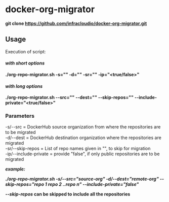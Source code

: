 # docker-org-migrator

**git clone https://github.com/infracloudio/docker-org-migrator.git**

## Usage
Execution of script:

#### *with short options*

**./org-repo-migrator.sh -s="<source-org>" -d="<destination-org>" -sr="<repo names to skip>" -ip="<true/false>"**
  
#### *with long options*  
**./org-repo-migrator.sh --src="<source-org>" --dest="<destination-org>" --skip-repos="<repo names to skip>" --include-private="<true/false>"**
  
 ### Parameters
 -s/--src = DockerHub source organization from where the repositories are to be migrated <br />
 -d/--dest = DockerHub destination organization where the repositories are migrated <br />
 -sr/--skip-repos = List of repo names given in "", to skip for migration <br />
 -ip/--include-private = provide "false", if only public repositories are to be migrated <br />
 
 
***example:***

***./org-repo-migrator.sh -s/--src="source-org" -d/--dest="remote-org" --skip-repos="repo 1 repo 2 ..repo n" --include-private="false"***
 
**_--skip-repos_ can be skipped to include all the repositories**

